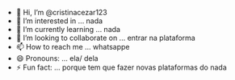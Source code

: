 - 👋 Hi, I’m @cristinacezar123
- 👀 I’m interested in ... nada
- 🌱 I’m currently learning ... nada
- 💞️ I’m looking to collaborate on ... entrar na plataforma 
- 📫 How to reach me ... whatsappe
- 😄 Pronouns: ... ela/ dela
- ⚡ Fun fact: ... porque tem que fazer novas plataformas do nada

<!---
cristinacezar123/cristinacezar123 is a ✨ special ✨ repository because its `README.md` (this file) appears on your GitHub profile.
You can click the Preview link to take a look at your changes.
--->
